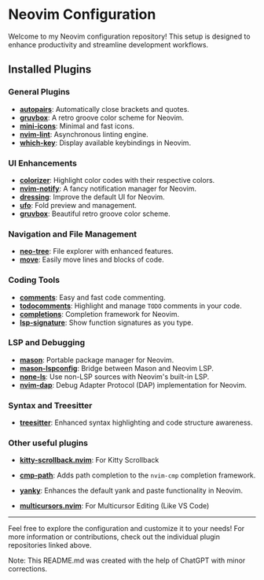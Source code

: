 # Neovim Configuration

Welcome to my Neovim configuration repository! This setup is designed to enhance productivity and streamline development workflows.

## Installed Plugins

### General Plugins

- **[autopairs](https://github.com/windwp/nvim-autopairs)**: Automatically close brackets and quotes.
- **[gruvbox](https://github.com/morhetz/gruvbox)**: A retro groove color scheme for Neovim.
- **[mini-icons](https://github.com/echasnovski/mini.nvim)**: Minimal and fast icons.
- **[nvim-lint](https://github.com/mfussenegger/nvim-lint)**: Asynchronous linting engine.
- **[which-key](https://github.com/folke/which-key.nvim)**: Display available keybindings in Neovim.

### UI Enhancements

- **[colorizer](https://github.com/norcalli/nvim-colorizer.lua)**: Highlight color codes with their respective colors.
- **[nvim-notify](https://github.com/rcarriga/nvim-notify)**: A fancy notification manager for Neovim.
- **[dressing](https://github.com/stevearc/dressing.nvim)**: Improve the default UI for Neovim.
- **[ufo](https://github.com/kevinhwang91/nvim-ufo)**: Fold preview and management.
- **[gruvbox](https://github.com/morhetz/gruvbox)**: Beautiful retro groove color scheme.

### Navigation and File Management

- **[neo-tree](https://github.com/nvim-neo-tree/neo-tree.nvim)**: File explorer with enhanced features.
- **[move](https://github.com/fedepujol/move.nvim)**: Easily move lines and blocks of code.

### Coding Tools

- **[comments](https://github.com/numToStr/Comment.nvim)**: Easy and fast code commenting.
- **[todocomments](https://github.com/folke/todo-comments.nvim)**: Highlight and manage `TODO` comments in your code.
- **[completions](https://github.com/hrsh7th/nvim-cmp)**: Completion framework for Neovim.
- **[lsp-signature](https://github.com/ray-x/lsp_signature.nvim)**: Show function signatures as you type.

### LSP and Debugging

- **[mason](https://github.com/williamboman/mason.nvim)**: Portable package manager for Neovim.
- **[mason-lspconfig](https://github.com/williamboman/mason-lspconfig.nvim)**: Bridge between Mason and Neovim LSP.
- **[none-ls](https://github.com/nvimtools/none-ls.nvim)**: Use non-LSP sources with Neovim's built-in LSP.
- **[nvim-dap](https://github.com/mfussenegger/nvim-dap)**: Debug Adapter Protocol (DAP) implementation for Neovim.

### Syntax and Treesitter

- **[treesitter](https://github.com/nvim-treesitter/nvim-treesitter)**: Enhanced syntax highlighting and code structure awareness.

### Other useful plugins
- **[kitty-scrollback.nvim](https://github.com/mikesmithgh/kitty-scrollback.nvim)**: For Kitty Scrollback

- **[cmp-path](https://github.com/hrsh7th/cmp-path)**: Adds path completion to the `nvim-cmp` completion framework.
- **[yanky](https://github.com/gbprod/yanky.nvim)**: Enhances the default yank and paste functionality in Neovim.

- **[multicursors.nvim](https://github.com/smoka7/multicursors.nvim)**: For Multicursor Editing (Like VS Code)
---

Feel free to explore the configuration and customize it to your needs! For more information or contributions, check out the individual plugin repositories linked above.


Note: This README.md was created with the help of ChatGPT with minor corrections.
